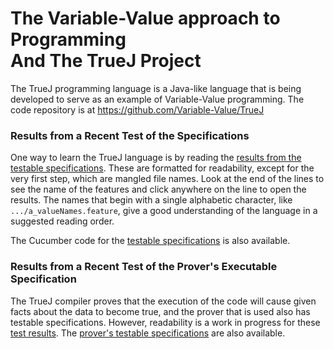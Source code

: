 # The Variable-Value approach to Programming <br> And The TrueJ Project

The TrueJ programming language is a Java-like language that is being developed to serve as an example of Variable-Value programming. The code repository is at <https://github.com/Variable-Value/TrueJ>

### Results from a Recent Test of the Specifications

One way to learn the TrueJ language is by reading the [results from the testable specifications](https://variable-value.github.io/TestResults/ReadyFeatures.html). These are formatted for readability, except for the very first step, which are mangled file names. Look at the end of the lines to see the name of the features and click anywhere on the line to open the results. The names that begin with a single alphabetic character, like `.../a_valueNames.feature`, give a good understanding of the language in a suggested reading order.

The Cucumber code for the [testable specifications](<https://github.com/Variable-Value/TrueJ/tree/master/Cucumber/Features/Spec%20Features>) is also available.

### Results from a Recent Test of the Prover's Executable Specification

The TrueJ compiler proves that the execution of the code will cause given facts about the data to become true, and the prover that is used also has testable specifications. However, readability is a work in progress for these [test results](https://variable-value.github.io/Prover/). The [prover's testable specifications](https://github.com/Variable-Value/TrueJ/tree/master/Cucumber/ProofTestFeatures) are also available.

